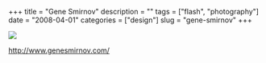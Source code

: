 +++
title = "Gene Smirnov"
description = ""
tags = ["flash", "photography"]
date = "2008-04-01"
categories = ["design"]
slug = "gene-smirnov"
+++


 

  <div id="screens-thumbs" class="clearfix">
    <div class="txt-center" id="design-submission"><a href="http://www.genesmirnov.com/"><img id='bluga-thumbnail-758' class='bluga-thumbnail large' src='http://media.konigi.com/bluga/
wt47f275707f414.jpg'/></a></div>  
  </div>   
<p><a href="http://www.genesmirnov.com/">http://www.genesmirnov.com/</a></p>




